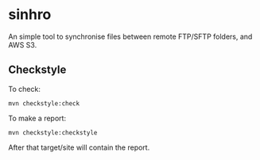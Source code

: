 sinhro
======

An simple tool to synchronise files between remote FTP/SFTP folders, and AWS S3.

Checkstyle
----------

To check:

    mvn checkstyle:check

To make a report:

    mvn checkstyle:checkstyle

After that target/site will contain the report.
